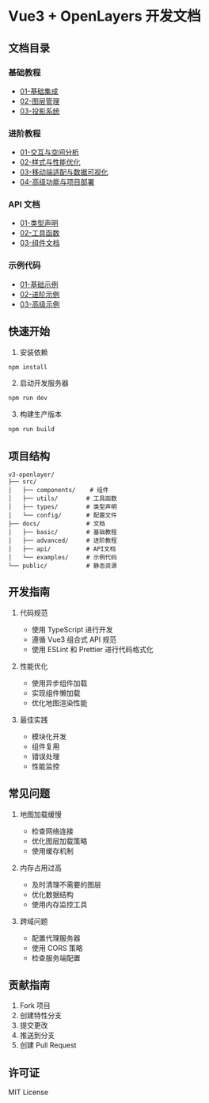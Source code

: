 # Vue3 + OpenLayers 开发文档

## 文档目录

### 基础教程
- [01-基础集成](./basic/01-基础集成.md)
- [02-图层管理](./basic/02-图层管理.md)
- [03-投影系统](./basic/03-投影系统.md)

### 进阶教程
- [01-交互与空间分析](./advanced/01-交互与空间分析.md)
- [02-样式与性能优化](./advanced/02-样式与性能优化.md)
- [03-移动端适配与数据可视化](./advanced/03-移动端适配与数据可视化.md)
- [04-高级功能与项目部署](./advanced/04-高级功能与项目部署.md)

### API 文档
- [01-类型声明](./api/01-类型声明.md)
- [02-工具函数](./api/02-工具函数.md)
- [03-组件文档](./api/03-组件文档.md)

### 示例代码
- [01-基础示例](./examples/01-基础示例.md)
- [02-进阶示例](./examples/02-进阶示例.md)
- [03-高级示例](./examples/03-高级示例.md)

## 快速开始

1. 安装依赖
```bash
npm install
```

2. 启动开发服务器
```bash
npm run dev
```

3. 构建生产版本
```bash
npm run build
```

## 项目结构
```
v3-openlayer/
├── src/
│   ├── components/    # 组件
│   ├── utils/        # 工具函数
│   ├── types/        # 类型声明
│   └── config/       # 配置文件
├── docs/             # 文档
│   ├── basic/        # 基础教程
│   ├── advanced/     # 进阶教程
│   ├── api/          # API文档
│   └── examples/     # 示例代码
└── public/           # 静态资源
```

## 开发指南

1. 代码规范
   - 使用 TypeScript 进行开发
   - 遵循 Vue3 组合式 API 规范
   - 使用 ESLint 和 Prettier 进行代码格式化

2. 性能优化
   - 使用异步组件加载
   - 实现组件懒加载
   - 优化地图渲染性能

3. 最佳实践
   - 模块化开发
   - 组件复用
   - 错误处理
   - 性能监控

## 常见问题

1. 地图加载缓慢
   - 检查网络连接
   - 优化图层加载策略
   - 使用缓存机制

2. 内存占用过高
   - 及时清理不需要的图层
   - 优化数据结构
   - 使用内存监控工具

3. 跨域问题
   - 配置代理服务器
   - 使用 CORS 策略
   - 检查服务端配置

## 贡献指南

1. Fork 项目
2. 创建特性分支
3. 提交更改
4. 推送到分支
5. 创建 Pull Request

## 许可证

MIT License
